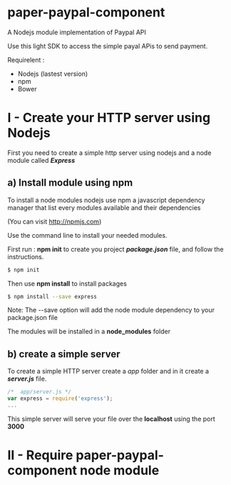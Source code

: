# paper-paypal-component
A Nodejs module implementation of Paypal API

Use this light SDK to access the simple payal APis to send payment.

Requirelent :
* Nodejs (lastest version)
* npm
* Bower

# I - Create your HTTP server using Nodejs

First you need to create a simple http server using nodejs and a node module called __*Express*__

## a) Install module using npm

To install a node modules nodejs use npm a javascript dependency manager that list every modules available and their dependencies

(You can visit http://npmjs.com)

Use the command line to install your needed modules.

First run : **npm init** to create you project _**package.json**_ file, and follow the instructions.

```bash
$ npm init
```

Then use **npm install** to install packages

```bash
$ npm install --save express
```

  Note: The --save option will add the node module dependency to your package.json file

The modules will be installed in a **node_modules** folder
  
## b) create a simple server

To create a simple HTTP server create a *app* folder and in it create a _**server.js**_ file.

```javascript
/*  app/server.js */
var express = require('express');
...
```

This simple server will serve your file over the **localhost** using the port **3000**

# II - Require paper-paypal-component node module

